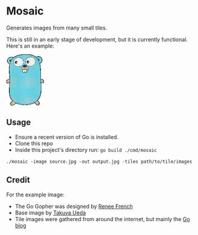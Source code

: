# Mosaic

Generates images from many small tiles.

This is still in an early stage of development, but it is currently functional. Here's an example:

[![Go Gopher](https://raw.githubusercontent.com/pboyd/mosaic/master/examples/gopher.small.png)](https://raw.githubusercontent.com/pboyd/mosaic/master/examples/gopher.png)


## Usage

- Ensure a recent version of Go is installed.
- Clone this repo
- Inside this project's directory run: `go build ./cmd/mosaic`


```
./mosaic -image source.jpg -out output.jpg -tiles path/to/tile/images
```

## Credit

For the example image:
- The Go Gopher was designed by [Renee French](http://reneefrench.blogspot.com/)
- Base image by [Takuya Ueda](https://github.com/golang-samples/gopher-vector)
- Tile images were gathered from around the internet, but mainly the [Go blog](https://go.dev/blog/gopher)
